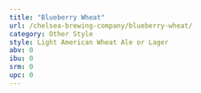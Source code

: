 ```yaml
---
title: "Blueberry Wheat"
url: /chelsea-brewing-company/blueberry-wheat/
category: Other Style
style: Light American Wheat Ale or Lager
abv: 0
ibu: 0
srm: 0
upc: 0
---
```


